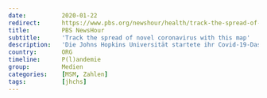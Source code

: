 ```yaml
---
date:          2020-01-22
redirect:      https://www.pbs.org/newshour/health/track-the-spread-of-novel-coronavirus-with-this-map
title:         PBS NewsHour
subtitle:      'Track the spread of novel coronavirus with this map'
description:   'Die Johns Hopkins Universität startete ihr Covid-19-Dashboard.'
country:       ORG
timeline:      P(l)andemie
group:         Medien
categories:    [MSM, Zahlen]
tags:          [jhchs]
---
```

